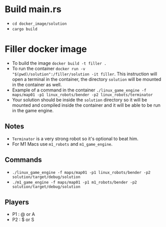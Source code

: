 # Build main.rs 
- `cd docker_image/solution`
- `cargo build`

# Filler docker image
- To build the image `docker build -t filler .`
- To run the container `docker run -v "$(pwd)/solution":/filler/solution -it filler`. This instruction will open a terminal in the container, the directory `solution` will be mounted in the container as well.
- Example of a command in the container `./linux_game_engine -f maps/map01 -p1 linux_robots/bender -p2 linux_robots/terminator`
- Your solution should be inside the `solution` directory so it will be mounted and compiled inside the container and it will be able to be run in the game engine.

## Notes

- `Terminator` is a very strong robot so it's optional to beat him.
- For M1 Macs use `m1_robots` and `m1_game_engine`.

## Commands
- `./linux_game_engine -f maps/map01 -p1 linux_robots/bender -p2 solution/target/debug/solution`
- `./m1_game_engine -f maps/map01 -p1 m1_robots/bender -p2 solution/target/debug/solution`

## Players
- P1 : @ or A
- P2 : $ or S